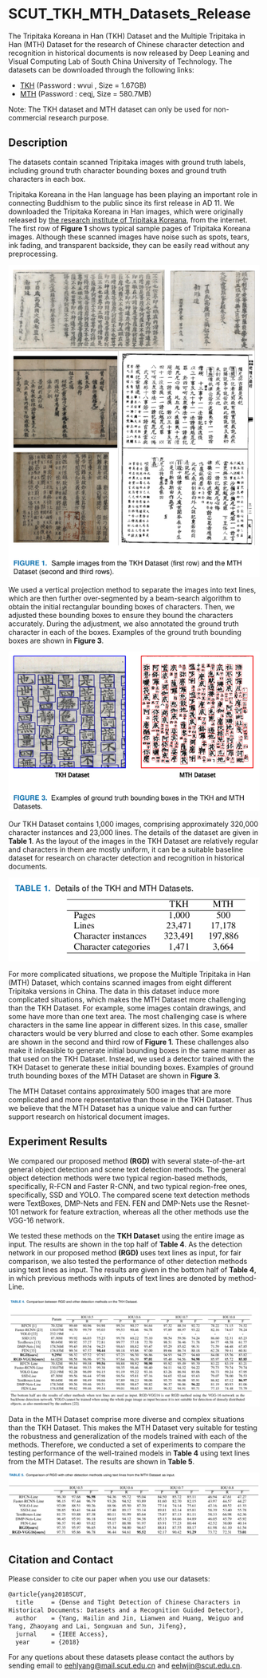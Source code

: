 # SCUT_TKH_MTH_Datasets_Release
The Tripitaka Koreana in Han (TKH) Dataset and the Multiple Tripitaka in Han (MTH) Dataset for the research of Chinese character detection and recognition in historical documents is now released by Deep Leaning and Visual Computing Lab of South China University of Technology. The datasets can be downloaded through the following links:


- [TKH](https://pan.baidu.com/s/1S0CRFSdkoPgWpE8_vtPUew)  (Password : wvui , Size = 1.67GB)
- [MTH](https://pan.baidu.com/s/1nQdqP_VjuAMtYKWW8da5zQ)  (Password : ceqj, Size = 580.7MB) 

Note: The TKH dataset and MTH dataset can only be used for non-commercial research purpose.

## Description
The datasets contain scanned Tripitaka images with ground truth labels, including ground truth character bounding boxes and ground truth characters in each box. 

Tripitaka Koreana in the Han language has been playing an important role in connecting Buddhism to the public since its first release in AD 11. We downloaded the Tripitaka Koreana in Han images, which were originally released by [the research institute of Tripitaka Koreana](http://kb.sutra.re.kr/ritk/index.do), from the internet. The first row of **Figure 1** shows typical sample pages of Tripitaka Koreana images. Although these scanned images have noise such as spots, tears, ink fading, and transparent backside, they can be easily read without any preprocessing.

![image](https://raw.githubusercontent.com/HCIILAB/SCUT_TKH_MTH_Datasets_Release/master/images/Examples_of_TKH_and_MTH_Datasets.png)

We used a vertical projection method to separate the images into text lines, which are then further over-segmented by a beam-search algorithm to obtain the initial rectangular bounding boxes of characters. Then, we adjusted these bounding boxes to ensure they bound the characters accurately. During the adjustment, we also annotated the ground truth character in each of the boxes. Examples of the ground truth bounding boxes are shown in **Figure 3**.

![image](https://raw.githubusercontent.com/HCIILAB/SCUT_TKH_MTH_Datasets_Release/master/images/Ground_truth_Bounding_Boxes.png)

Our TKH Dataset contains 1,000 images, comprising approximately 320,000 character instances and 23,000 lines. The details of the dataset are given in **Table 1**. As the layout of the images in the TKH Dataset are relatively regular and characters in them are mostly uniform, it can be a suitable baseline dataset for research on character detection and recognition in historical documents.

![image](https://raw.githubusercontent.com/HCIILAB/SCUT_TKH_MTH_Datasets_Release/master/images/Details_of_the_Datasets.png)

For more complicated situations, we propose the Multiple Tripitaka in Han (MTH) Dataset, which contains scanned images from eight different Tripitaka versions in China. The data in this dataset induce more complicated situations, which makes the MTH Dataset more challenging than the TKH Dataset. For example, some images contain drawings, and some have more than one text area. The most challenging case is where characters in the same line appear in different sizes. In this case, smaller characters would be very blurred and close to each other. Some examples are shown in the second and third row of **Figure 1**. These challenges also make it infeasible to generate initial bounding boxes in the same manner as that used on the TKH Dataset. Instead, we used a detector trained with the TKH Dataset to generate these initial bounding boxes. Examples of ground truth bounding boxes of the MTH Dataset are shown in **Figure 3**.

The MTH Dataset contains approximately 500 images that are more complicated and more representative than those in the TKH Dataset. Thus we believe that the MTH Dataset has a unique value and can further support research on historical document images. 


## Experiment Results
We compared our proposed method **(RGD)** with several state-of-the-art general object detection and scene text detection methods. The general object detection methods were two typical region-based methods, specifically, R-FCN and Faster R-CNN, and two typical region-free ones, specifically, SSD and YOLO. The compared scene text detection methods were TextBoxes, DMP-Nets and FEN. FEN and DMP-Nets use the Resnet-101 network for feature extraction, whereas all the other methods use the VGG-16 network. 

We tested these methods on the **TKH Dataset** using the entire image as input. The results are shown in the top half of **Table 4**. As the detection network in our proposed method **(RGD)** uses text lines as input, for fair comparison, we also tested the performance of other detection methods using text lines as input. The results are given in the bottom half of **Table 4**, in which previous methods with inputs of text lines are denoted by method-Line.

![image](https://raw.githubusercontent.com/HCIILAB/SCUT_TKH_MTH_Datasets_Release/master/images/Results_of_Detection_Networks_on_TKH.png)

Data in the MTH Dataset comprise more diverse and complex situations than the TKH Dataset. This makes the MTH Dataset very suitable for testing the robustness and generalization of the models trained with each of the methods. Therefore, we conducted a set of experiments to compare the testing performance of the well-trained models in **Table 4** using text lines from the MTH Dataset. The results are shown in **Table 5**.

![image](https://raw.githubusercontent.com/HCIILAB/SCUT_TKH_MTH_Datasets_Release/master/images/Test_Results_on_MTH.png)


## Citation and Contact

Please consider to cite our paper when you use our datasets:

```
@article{yang2018SCUT,
  title     = {Dense and Tight Detection of Chinese Characters in Historical Documents: Datasets and a Recognition Guided Detector},
  author    = {Yang, Hailin and Jin, Lianwen and Huang, Weiguo and Yang, Zhaoyang and Lai, Songxuan and Sun, Jifeng},
  jurnal    = {IEEE Access},
  year      = {2018}
```

For any quetions about these datasets please contact the authors by sending email to eehlyang@mail.scut.edu.cn and eelwjin@scut.edu.cn.
